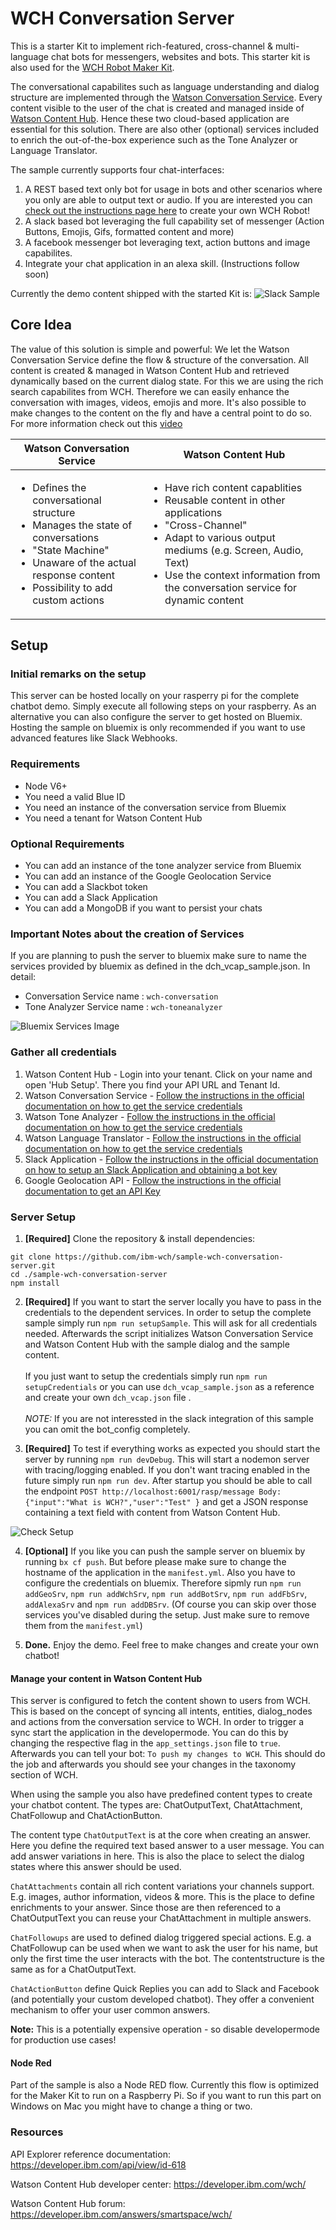 # WCH Conversation Server

This is a starter Kit to implement rich-featured, cross-channel & multi-language chat bots for messengers, websites and bots. This starter kit is also used for the [WCH Robot Maker Kit](https://my.digitalexperience.ibm.com/58b9043c-6075-4fde-8090-ea22d9890922/mtl-website/index.html).

The conversational capabilites such as language understanding and dialog structure are implemented through the [Watson Conversation Service](https://www.ibm.com/watson/services/conversation/). Every content visible to the user of the chat is created and managed inside of [Watson Content Hub](https://www.ibm.com/de-de/marketplace/cloud-cms-solution). Hence these two cloud-based application are essential for this solution. There are also other (optional) services included to enrich the out-of-the-box experience such as the Tone Analyzer or Language Translator.

The sample currently supports four chat-interfaces:
1. A REST based text only bot for usage in bots and other scenarios where you only are able to output text or audio. If you are interested you can [check out the instructions page here](https://my.digitalexperience.ibm.com/58b9043c-6075-4fde-8090-ea22d9890922/mtl-website/index.html) to create your own WCH Robot!
2. A slack based bot leveraging the full capability set of messenger (Action Buttons, Emojis, Gifs, formatted content and more)
3. A facebook messenger bot leveraging text, action buttons and image capabilites.
4. Integrate your chat application in an alexa skill. (Instructions follow soon)

Currently the demo content shipped with the started Kit is:
![Slack Sample](/doc/SlackSampe_Min.gif)

## Core Idea
The value of this solution is simple and powerful: We let the Watson Conversation Service define the flow & structure of the conversation. All content is created & managed in Watson Content Hub and retrieved dynamically based on the current dialog state. For this we are using the rich search capabilites from WCH. Therefore we can easily enhance the conversation with images, videos, emojis and more. It's also possible to make changes to the content on the fly and have a central point to do so. For more information check out this [video](https://www.youtube.com/watch?v=bT1QgOV5jyY)

| Watson Conversation Service | Watson Content Hub |
|---|---|
|  <ul><li>Defines the conversational structure</li><li>Manages the state of conversations</li><li>"State Machine"</li><li>Unaware of the actual response content</li><li>Possibility to add custom actions</li></ul> | <ul><li>Have rich content capablities</li><li>Reusable content in other applications</li><li>"Cross-Channel"</li><li>Adapt to various output mediums (e.g. Screen, Audio, Text)</li><li>Use the context information from the conversation service for dynamic content</li></ul> |

## Setup

### Initial remarks on the setup
This server can be hosted locally on your rasperry pi for the complete chatbot demo. Simply execute all following steps on your raspberry. As an alternative you can also configure the server to get hosted on Bluemix. Hosting the sample on bluemix is only recommended if you want to use advanced features like Slack Webhooks.

### Requirements
- Node V6+
- You need a valid Blue ID
- You need an instance of the conversation service from Bluemix
- You need a tenant for Watson Content Hub
### Optional Requirements
- You can add an instance of the tone analyzer service from Bluemix
- You can add an instance of the Google Geolocation Service
- You can add a Slackbot token
- You can add a Slack Application
- You can add a MongoDB if you want to persist your chats

### Important Notes about the creation of Services
If you are planning to push the server to bluemix make sure to name the services provided by bluemix as defined in the dch_vcap_sample.json. In detail:
- Conversation Service name : `wch-conversation`
- Tone Analyzer Service name : `wch-toneanalyzer`

![Bluemix Services Image](/doc/4%20-%20Created%20Services.PNG)

### Gather all credentials
1. Watson Content Hub - Login into your tenant. Click on your name and open 'Hub Setup'. There you find your API URL and Tenant Id. 
2. Watson Conversation Service - [Follow the instructions in the official documentation on how to get the service credentials][bluemixapi]
3. Watson Tone Analyzer - [Follow the instructions in the official documentation on how to get the service credentials][bluemixapi]
4. Watson Language Translator - [Follow the instructions in the official documentation on how to get the service credentials][bluemixapi]
5. Slack Application - [Follow the instructions in the official documentation on how to setup an Slack Application and obtaining a bot key][slackapi]
6. Google Geolocation API - [Follow the instructions in the official documentation to get an API Key][geoapi]

[bluemixapi]:https://www.ibm.com/watson/developercloud/doc/common/getting-started-credentials.html
[slackapi]:https://api.slack.com/slack-apps
[geoapi]:https://developers.google.com/maps/documentation/geolocation/get-api-key

### Server Setup
1. **[Required]** Clone the repository & install dependencies:
```
git clone https://github.com/ibm-wch/sample-wch-conversation-server.git
cd ./sample-wch-conversation-server
npm install
```

2. **[Required]** If you want to start the server locally you have to pass in the credentials to the dependent services. In order to setup the complete sample simply run `npm run setupSample`. This will ask for all credentials needed. Afterwards the script initializes Watson Conversation Service and Watson Content Hub with the sample dialog and the sample content.<br/><br/>If you just want to setup the credentials simply run `npm run setupCredentials` or you can use `dch_vcap_sample.json` as a reference and create your own `dch_vcap.json` file .<br/><br/>*NOTE:* If you are not interessted in the slack integration of this sample you can omit the bot_config completely.

3. **[Required]** To test if everything works as expected you should start the server by running `npm run devDebug`. This will start a nodemon server with tracing/logging enabled. If you don't want tracing enabled in the future simply run `npm run dev`. After startup you should be able to call the endpoint `POST http://localhost:6001/rasp/message Body: {"input":"What is WCH?","user":"Test" }` and get a JSON response containing a text field with content from Watson Content Hub.<br/>

![Check Setup](/doc/Check.gif)

4. **[Optional]** If you like you can push the sample server on bluemix by running `bx cf push`. But before please make sure to change the hostname of the application in the `manifest.yml`. Also you have to configure the credentials on bluemix. Therefore sipmly run `npm run addGeoSrv`, `npm run addWchSrv`, `npm run addBotSrv`, `npm run addFbSrv`, `addAlexaSrv` and `npm run addDBSrv`. (Of course you can skip over those services you've disabled during the setup. Just make sure to remove them from the `manifest.yml`)

5. **Done.** Enjoy the demo. Feel free to make changes and create your own chatbot!
  
#### Manage your content in Watson Content Hub
This server is configured to fetch the content shown to users from WCH. This is based on the concept of syncing all intents, entities, dialog_nodes and actions from the conversation service to WCH. In order to trigger a sync start the application in the developermode. You can do this by changing the respective flag in the `app_settings.json` file to `true`. Afterwards you can tell your bot: `To push my changes to WCH`. This should do the job and afterwards you should see your changes in the taxonomy section of WCH.

When using the sample you also have predefined content types to create your chatbot content. The types are: ChatOutputText, ChatAttachment, ChatFollowup and ChatActionButton.

The content type `ChatOutputText` is at the core when creating an answer. Here you define the required text based answer to a user message. You can add answer variations in here. This is also the place to select the dialog states where this answer should be used.

`ChatAttachments` contain all rich content variations your channels support. E.g. images, author information, videos & more. This is the place to define enrichments to your answer. Since those are then referenced to a ChatOutputText you can reuse your ChatAttachment in multiple answers.

`ChatFollowups` are used to defined dialog triggered special actions. E.g. a ChatFollowup can be used when we want to ask the user for his name, but only the first time the user interacts with the bot. The contentstructure is the same as for a ChatOutputText.

`ChatActionButton` define Quick Replies you can add to Slack and Facebook (and potentially your custom developed chatbot). They offer a convenient mechanism to offer your user common answers.

**Note:** This is a potentially expensive operation - so disable developermode for production use cases!

#### Node Red
Part of the sample is also a Node RED flow. Currently this flow is optimized for the Maker Kit to run on a Raspberry Pi. So if you want to run this part on Windows on Mac you might have to change a thing or two.

### Resources

API Explorer reference documentation: https://developer.ibm.com/api/view/id-618

Watson Content Hub developer center: https://developer.ibm.com/wch/

Watson Content Hub forum: https://developer.ibm.com/answers/smartspace/wch/
